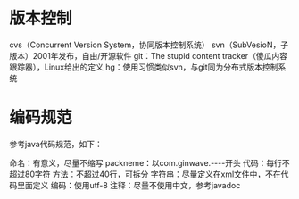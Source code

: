 # 版本控制

cvs（Concurrent Version System，协同版本控制系统）
svn（SubVesioN，子版本）2001年发布，自由/开源软件
git：The stupid content tracker（傻瓜内容跟踪器），Linux给出的定义
hg：使用习惯类似svn，与git同为分布式版本控制系统

# 编码规范

参考java代码规范，如下：

命名：有意义，尽量不缩写
packneme：以com.ginwave.----开头
代码：每行不超过80字符
方法：不超过40行，可拆分
字符串：尽量定义在xml文件中，不在代码里面定义
编码：使用utf-8
注释：尽量不使用中文，参考javadoc

